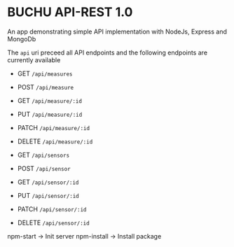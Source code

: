 # BUCHU API-REST 1.0

An app demonstrating simple API implementation with NodeJs, Express and MongoDb

The `api` uri preceed all API endpoints and the following endpoints are currently available
* GET `/api/measures`
* POST `/api/measure`
* GET `/api/measure/:id`
* PUT `/api/measure/:id`
* PATCH `/api/measure/:id`
* DELETE `/api/measure/:id`

* GET `/api/sensors`
* POST `/api/sensor`
* GET `/api/sensor/:id`
* PUT `/api/sensor/:id`
* PATCH `/api/sensor/:id`
* DELETE `/api/sensor/:id`

npm-start -> Init server
npm-install -> Install package
